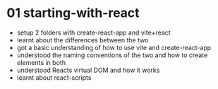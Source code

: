 # 01 starting-with-react

- setup 2 folders with create-react-app and vite+react
- learnt about the differences between the two
- got a basic understanding of how to use vite and create-react-app
- understood the naming conventions of the two and how to create elements in both
- understood Reacts virtual DOM and how it works
- learnt about react-scripts
